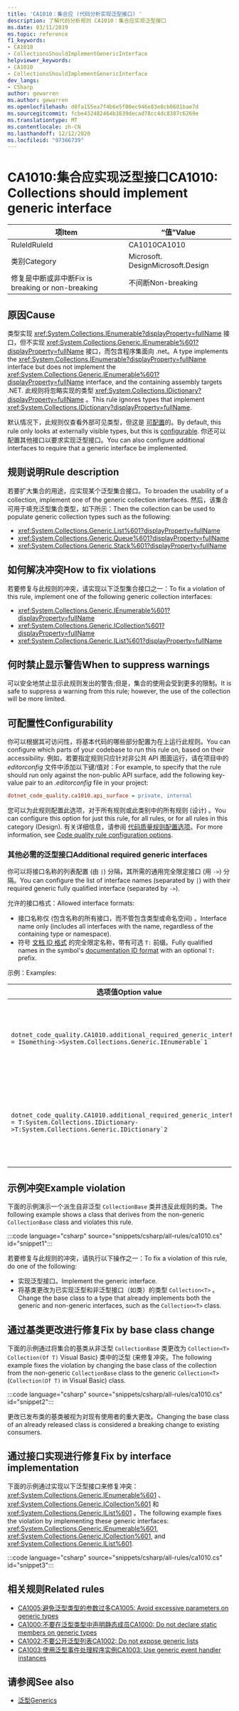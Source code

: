 ```yaml
---
title: 'CA1010：集合应 (代码分析实现泛型接口) '
description: 了解代码分析规则 CA1010：集合应实现泛型接口
ms.date: 03/11/2019
ms.topic: reference
f1_keywords:
- CA1010
- CollectionsShouldImplementGenericInterface
helpviewer_keywords:
- CA1010
- CollectionsShouldImplementGenericInterface
dev_langs:
- CSharp
author: gewarren
ms.author: gewarren
ms.openlocfilehash: d0fa155ea7f4b6e5f00ec946e83e8cb0601bae7d
ms.sourcegitcommit: fcbe432482464b1639decad78cc4dc8387c6269e
ms.translationtype: MT
ms.contentlocale: zh-CN
ms.lasthandoff: 12/12/2020
ms.locfileid: "97366739"
---
```

# <a name="ca1010-collections-should-implement-generic-interface"></a><span data-ttu-id="b0c52-103">CA1010:集合应实现泛型接口</span><span class="sxs-lookup"><span data-stu-id="b0c52-103">CA1010: Collections should implement generic interface</span></span>

| <span data-ttu-id="b0c52-104">项</span><span class="sxs-lookup"><span data-stu-id="b0c52-104">Item</span></span>                                     | <span data-ttu-id="b0c52-105">“值”</span><span class="sxs-lookup"><span data-stu-id="b0c52-105">Value</span></span>            |
|------------------------------------------|------------------|
| <span data-ttu-id="b0c52-106">RuleId</span><span class="sxs-lookup"><span data-stu-id="b0c52-106">RuleId</span></span>                                   | <span data-ttu-id="b0c52-107">CA1010</span><span class="sxs-lookup"><span data-stu-id="b0c52-107">CA1010</span></span>           |
| <span data-ttu-id="b0c52-108">类别</span><span class="sxs-lookup"><span data-stu-id="b0c52-108">Category</span></span>                                 | <span data-ttu-id="b0c52-109">Microsoft. Design</span><span class="sxs-lookup"><span data-stu-id="b0c52-109">Microsoft.Design</span></span> |
| <span data-ttu-id="b0c52-110">修复是中断或非中断</span><span class="sxs-lookup"><span data-stu-id="b0c52-110">Fix is breaking or non-breaking</span></span> | <span data-ttu-id="b0c52-111">不间断</span><span class="sxs-lookup"><span data-stu-id="b0c52-111">Non-breaking</span></span>     |

## <a name="cause"></a><span data-ttu-id="b0c52-112">原因</span><span class="sxs-lookup"><span data-stu-id="b0c52-112">Cause</span></span>

<span data-ttu-id="b0c52-113">类型实现 <xref:System.Collections.IEnumerable?displayProperty=fullName> 接口，但不实现 <xref:System.Collections.Generic.IEnumerable%601?displayProperty=fullName> 接口，而包含程序集面向 .net。</span><span class="sxs-lookup"><span data-stu-id="b0c52-113">A type implements the <xref:System.Collections.IEnumerable?displayProperty=fullName> interface but does not implement the <xref:System.Collections.Generic.IEnumerable%601?displayProperty=fullName> interface, and the containing assembly targets .NET.</span></span> <span data-ttu-id="b0c52-114">此规则将忽略实现的类型 <xref:System.Collections.IDictionary?displayProperty=fullName> 。</span><span class="sxs-lookup"><span data-stu-id="b0c52-114">This rule ignores types that implement <xref:System.Collections.IDictionary?displayProperty=fullName>.</span></span>

<span data-ttu-id="b0c52-115">默认情况下，此规则仅查看外部可见类型，但这是 [可配置](#configurability)的。</span><span class="sxs-lookup"><span data-stu-id="b0c52-115">By default, this rule only looks at externally visible types, but this is [configurable](#configurability).</span></span> <span data-ttu-id="b0c52-116">你还可以配置其他接口以要求实现泛型接口。</span><span class="sxs-lookup"><span data-stu-id="b0c52-116">You can also configure additional interfaces to require that a generic interface be implemented.</span></span>

## <a name="rule-description"></a><span data-ttu-id="b0c52-117">规则说明</span><span class="sxs-lookup"><span data-stu-id="b0c52-117">Rule description</span></span>

<span data-ttu-id="b0c52-118">若要扩大集合的用途，应实现某个泛型集合接口。</span><span class="sxs-lookup"><span data-stu-id="b0c52-118">To broaden the usability of a collection, implement one of the generic collection interfaces.</span></span> <span data-ttu-id="b0c52-119">然后，该集合可用于填充泛型集合类型，如下所示：</span><span class="sxs-lookup"><span data-stu-id="b0c52-119">Then the collection can be used to populate generic collection types such as the following:</span></span>

- <xref:System.Collections.Generic.List%601?displayProperty=fullName>
- <xref:System.Collections.Generic.Queue%601?displayProperty=fullName>
- <xref:System.Collections.Generic.Stack%601?displayProperty=fullName>

## <a name="how-to-fix-violations"></a><span data-ttu-id="b0c52-120">如何解决冲突</span><span class="sxs-lookup"><span data-stu-id="b0c52-120">How to fix violations</span></span>

<span data-ttu-id="b0c52-121">若要修复与此规则的冲突，请实现以下泛型集合接口之一：</span><span class="sxs-lookup"><span data-stu-id="b0c52-121">To fix a violation of this rule, implement one of the following generic collection interfaces:</span></span>

- <xref:System.Collections.Generic.IEnumerable%601?displayProperty=fullName>
- <xref:System.Collections.Generic.ICollection%601?displayProperty=fullName>
- <xref:System.Collections.Generic.IList%601?displayProperty=fullName>

## <a name="when-to-suppress-warnings"></a><span data-ttu-id="b0c52-122">何时禁止显示警告</span><span class="sxs-lookup"><span data-stu-id="b0c52-122">When to suppress warnings</span></span>

<span data-ttu-id="b0c52-123">可以安全地禁止显示此规则发出的警告;但是，集合的使用会受到更多的限制。</span><span class="sxs-lookup"><span data-stu-id="b0c52-123">It is safe to suppress a warning from this rule; however, the use of the collection will be more limited.</span></span>

## <a name="configurability"></a><span data-ttu-id="b0c52-124">可配置性</span><span class="sxs-lookup"><span data-stu-id="b0c52-124">Configurability</span></span>

<span data-ttu-id="b0c52-125">你可以根据其可访问性，将基本代码的哪些部分配置为在上运行此规则。</span><span class="sxs-lookup"><span data-stu-id="b0c52-125">You can configure which parts of your codebase to run this rule on, based on their accessibility.</span></span> <span data-ttu-id="b0c52-126">例如，若要指定规则只应针对非公共 API 图面运行，请在项目中的 *editorconfig* 文件中添加以下键/值对：</span><span class="sxs-lookup"><span data-stu-id="b0c52-126">For example, to specify that the rule should run only against the non-public API surface, add the following key-value pair to an *.editorconfig* file in your project:</span></span>

```ini
dotnet_code_quality.ca1010.api_surface = private, internal
```

<span data-ttu-id="b0c52-127">您可以为此规则配置此选项，对于所有规则或此类别中的所有规则 (设计) 。</span><span class="sxs-lookup"><span data-stu-id="b0c52-127">You can configure this option for just this rule, for all rules, or for all rules in this category (Design).</span></span> <span data-ttu-id="b0c52-128">有关详细信息，请参阅 [代码质量规则配置选项](../code-quality-rule-options.md)。</span><span class="sxs-lookup"><span data-stu-id="b0c52-128">For more information, see [Code quality rule configuration options](../code-quality-rule-options.md).</span></span>

### <a name="additional-required-generic-interfaces"></a><span data-ttu-id="b0c52-129">其他必需的泛型接口</span><span class="sxs-lookup"><span data-stu-id="b0c52-129">Additional required generic interfaces</span></span>

<span data-ttu-id="b0c52-130">你可以将接口名称的列表配置 (由 `|`) 分隔，其所需的通用完全限定接口 (用 `->`) 分隔。</span><span class="sxs-lookup"><span data-stu-id="b0c52-130">You can configure the list of interface names (separated by `|`) with their required generic fully qualified interface (separated by `->`).</span></span>

<span data-ttu-id="b0c52-131">允许的接口格式：</span><span class="sxs-lookup"><span data-stu-id="b0c52-131">Allowed interface formats:</span></span>

- <span data-ttu-id="b0c52-132">接口名称仅 (包含名称的所有接口，而不管包含类型或命名空间) 。</span><span class="sxs-lookup"><span data-stu-id="b0c52-132">Interface name only (includes all interfaces with the name, regardless of the containing type or namespace).</span></span>
- <span data-ttu-id="b0c52-133">符号 [文档 ID 格式](../../../csharp/programming-guide/xmldoc/processing-the-xml-file.md#id-strings) 的完全限定名称，带有可选 `T:` 前缀。</span><span class="sxs-lookup"><span data-stu-id="b0c52-133">Fully qualified names in the symbol's [documentation ID format](../../../csharp/programming-guide/xmldoc/processing-the-xml-file.md#id-strings) with an optional `T:` prefix.</span></span>

<span data-ttu-id="b0c52-134">示例：</span><span class="sxs-lookup"><span data-stu-id="b0c52-134">Examples:</span></span>

| <span data-ttu-id="b0c52-135">选项值</span><span class="sxs-lookup"><span data-stu-id="b0c52-135">Option value</span></span> | <span data-ttu-id="b0c52-136">总结</span><span class="sxs-lookup"><span data-stu-id="b0c52-136">Summary</span></span> |
| --- | --- |
|``dotnet_code_quality.CA1010.additional_required_generic_interfaces = ISomething->System.Collections.Generic.IEnumerable`1`` | <span data-ttu-id="b0c52-137">实现的所有类型 `ISomething` 都应还实现，而不考虑其命名空间 <xref:System.Collections.Generic.IEnumerable%601?displayProperty=fullName> 。</span><span class="sxs-lookup"><span data-stu-id="b0c52-137">All types that implement `ISomething` regardless of its namespace are expected to also implement <xref:System.Collections.Generic.IEnumerable%601?displayProperty=fullName>.</span></span> |
|``dotnet_code_quality.CA1010.additional_required_generic_interfaces = T:System.Collections.IDictionary->T:System.Collections.Generic.IDictionary`2`` | <span data-ttu-id="b0c52-138">实现的所有类型 <xref:System.Collections.IDictionary?displayProperty=fullName> 都应也实现 <xref:System.Collections.Generic.IDictionary%602?displayProperty=fullName> 。</span><span class="sxs-lookup"><span data-stu-id="b0c52-138">All types that implement <xref:System.Collections.IDictionary?displayProperty=fullName> are expected to also implement <xref:System.Collections.Generic.IDictionary%602?displayProperty=fullName>.</span></span> |

## <a name="example-violation"></a><span data-ttu-id="b0c52-139">示例冲突</span><span class="sxs-lookup"><span data-stu-id="b0c52-139">Example violation</span></span>

<span data-ttu-id="b0c52-140">下面的示例演示一个派生自非泛型 `CollectionBase` 类并违反此规则的类。</span><span class="sxs-lookup"><span data-stu-id="b0c52-140">The following example shows a class that derives from the non-generic `CollectionBase` class and violates this rule.</span></span>

:::code language="csharp" source="snippets/csharp/all-rules/ca1010.cs" id="snippet1":::

<span data-ttu-id="b0c52-141">若要修复与此规则的冲突，请执行以下操作之一：</span><span class="sxs-lookup"><span data-stu-id="b0c52-141">To fix a violation of this rule, do one of the following:</span></span>

- <span data-ttu-id="b0c52-142">实现泛型接口。</span><span class="sxs-lookup"><span data-stu-id="b0c52-142">Implement the generic interface.</span></span>
- <span data-ttu-id="b0c52-143">将基类更改为已实现泛型和非泛型接口（如类）的类型 `Collection<T>` 。</span><span class="sxs-lookup"><span data-stu-id="b0c52-143">Change the base class to a type that already implements both the generic and non-generic interfaces, such as the `Collection<T>` class.</span></span>

## <a name="fix-by-base-class-change"></a><span data-ttu-id="b0c52-144">通过基类更改进行修复</span><span class="sxs-lookup"><span data-stu-id="b0c52-144">Fix by base class change</span></span>

<span data-ttu-id="b0c52-145">下面的示例通过将集合的基类从非泛型 `CollectionBase` 类更改为 `Collection<T>` `Collection(Of T)` Visual Basic) 类中的泛型 (来修复冲突。</span><span class="sxs-lookup"><span data-stu-id="b0c52-145">The following example fixes the violation by changing the base class of the collection from the non-generic `CollectionBase` class to the generic `Collection<T>` (`Collection(Of T)` in Visual Basic) class.</span></span>

:::code language="csharp" source="snippets/csharp/all-rules/ca1010.cs" id="snippet2":::

<span data-ttu-id="b0c52-146">更改已发布类的基类被视为对现有使用者的重大更改。</span><span class="sxs-lookup"><span data-stu-id="b0c52-146">Changing the base class of an already released class is considered a breaking change to existing consumers.</span></span>

## <a name="fix-by-interface-implementation"></a><span data-ttu-id="b0c52-147">通过接口实现进行修复</span><span class="sxs-lookup"><span data-stu-id="b0c52-147">Fix by interface implementation</span></span>

<span data-ttu-id="b0c52-148">下面的示例通过实现以下泛型接口来修复冲突： <xref:System.Collections.Generic.IEnumerable%601> 、 <xref:System.Collections.Generic.ICollection%601> 和 <xref:System.Collections.Generic.IList%601> 。</span><span class="sxs-lookup"><span data-stu-id="b0c52-148">The following example fixes the violation by implementing these generic interfaces: <xref:System.Collections.Generic.IEnumerable%601>, <xref:System.Collections.Generic.ICollection%601>, and <xref:System.Collections.Generic.IList%601>.</span></span>

:::code language="csharp" source="snippets/csharp/all-rules/ca1010.cs" id="snippet3":::

## <a name="related-rules"></a><span data-ttu-id="b0c52-149">相关规则</span><span class="sxs-lookup"><span data-stu-id="b0c52-149">Related rules</span></span>

- [<span data-ttu-id="b0c52-150">CA1005:避免泛型类型的参数过多</span><span class="sxs-lookup"><span data-stu-id="b0c52-150">CA1005: Avoid excessive parameters on generic types</span></span>](ca1005.md)
- [<span data-ttu-id="b0c52-151">CA1000:不要在泛型类型中声明静态成员</span><span class="sxs-lookup"><span data-stu-id="b0c52-151">CA1000: Do not declare static members on generic types</span></span>](ca1000.md)
- [<span data-ttu-id="b0c52-152">CA1002:不要公开泛型列表</span><span class="sxs-lookup"><span data-stu-id="b0c52-152">CA1002: Do not expose generic lists</span></span>](ca1002.md)
- [<span data-ttu-id="b0c52-153">CA1003:使用泛型事件处理程序实例</span><span class="sxs-lookup"><span data-stu-id="b0c52-153">CA1003: Use generic event handler instances</span></span>](ca1003.md)

## <a name="see-also"></a><span data-ttu-id="b0c52-154">请参阅</span><span class="sxs-lookup"><span data-stu-id="b0c52-154">See also</span></span>

- [<span data-ttu-id="b0c52-155">泛型</span><span class="sxs-lookup"><span data-stu-id="b0c52-155">Generics</span></span>](../../../csharp/programming-guide/generics/index.md)

